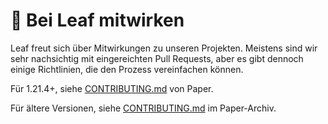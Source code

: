 # 🌿 Bei Leaf mitwirken

Leaf freut sich über Mitwirkungen zu unseren Projekten. Meistens sind wir 
sehr nachsichtig mit eingereichten Pull Requests, aber es gibt dennoch einige Richtlinien,
die den Prozess vereinfachen können. 

Für 1.21.4+, siehe [CONTRIBUTING.md](https://github.com/PaperMC/Paper/blob/main/CONTRIBUTING.md) von Paper.

Für ältere Versionen, siehe [CONTRIBUTING.md](https://github.com/PaperMC/Paper-archive/blob/ver/1.21.1/CONTRIBUTING.md) im Paper-Archiv.

